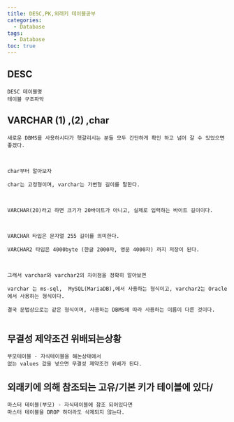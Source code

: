 ```yaml
---
title: DESC,PK,외래키 테이블공부
categories:
  - Database
tags:
  - Database
toc: true
---
```


## DESC

```
DESC 테이블명 
테이블 구조파악

```

## VARCHAR (1) ,(2) ,char

```
새로운 DBMS를 사용하시다가 헷갈리시는 분들 모두 간단하게 확인 하고 넘어 갈 수 있었으면 좋겠다.

 

char부터 알아보자

char는 고정형이며, varchar는 가변형 길이를 말한다.

 

VARCHAR(20)라고 하면 크기가 20바이트가 아니고, 실제로 입력하는 바이트 길이이다.

 

VARCHAR 타입은 문자열 255 길이를 의미한다. 

VARCHAR2 타입은 4000byte (한글 2000자, 영문 4000자) 까지 저장이 된다.

 

그래서 varchar와 varchar2의 차이점을 정확히 알아보면

varchar 는 ms-sql,  MySQL(MariaDB),에서 사용하는 형식이고, varchar2는 Oracle에서 사용하는 형식이다.

결국 문법상으로는 같은 형식이며, 사용하는 DBMS에 따라 사용하는 이름이 다른 것이다.


```

## 무결성 제약조건 위배되는상황

```
부모테이블 - 자식테이블을 해논상태에서
없는 values 값을 넣으면 무결성 제약조건 위배가 된다.

```

## 외래키에 의해 참조되는 고유/기본 키가 테이블에 있다/

```
마스터 테이블(부모) - 자식테이블에 참조 되어있다면
마스터 테이블을 DROP 하더라도 삭제되지 않는다.

```